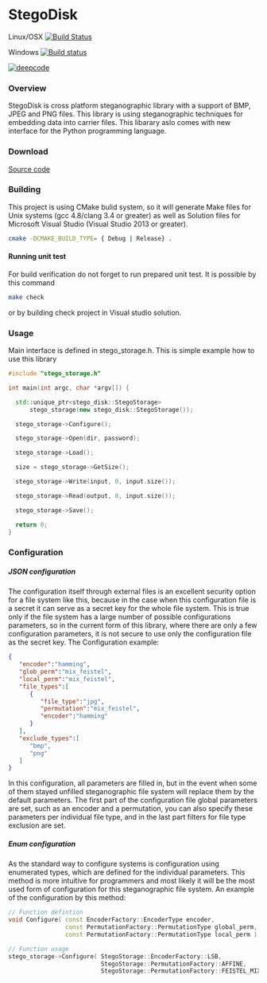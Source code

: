 # StegoDisk

Linux/OSX [![Build Status](https://travis-ci.com/MatusKysel/StegoDisk.svg?branch=master)](https://travis-ci.com/MatusKysel/StegoDisk)

Windows [![Build status](https://ci.appveyor.com/api/projects/status/0x4qk5yudw0o30m7?svg=true)](https://ci.appveyor.com/project/MatusKysel/stegodisk)

[![deepcode](https://www.deepcode.ai/api/gh/badge?key=eyJhbGciOiJIUzI1NiIsInR5cCI6IkpXVCJ9.eyJwbGF0Zm9ybTEiOiJnaCIsIm93bmVyMSI6Ik1hdHVzS3lzZWwiLCJyZXBvMSI6IlN0ZWdvRGlzayIsImluY2x1ZGVMaW50IjpmYWxzZSwiYXV0aG9ySWQiOjIxNzM0LCJpYXQiOjE2MDE1NTYyNDl9.4jQMcz0AJilnAU5D65QZ9Ozm3V6N2MGP0kDnPe0f4H8)](https://www.deepcode.ai/app/gh/MatusKysel/StegoDisk/_/dashboard?utm_content=gh%2FMatusKysel%2FStegoDisk)


### Overview
StegoDisk is cross platform steganographic library with a support of BMP, JPEG and PNG files. This library is using steganographic techniques for embedding data into carrier files. This libarary aslo comes with new interface for the Python programming language.

### Download
[Source code](https://github.com/MatusKysel/StegoDisk/releases/latest)

### Building
This project is using CMake bulid system, so it will generate Make files for Unix systems (gcc 4.8/clang 3.4 or greater) as well as Solution files for Microsoft Visual Studio (Visual Studio 2013 or greater).
```Bash
cmake -DCMAKE_BUILD_TYPE= { Debug | Release} .
```
#### Running unit test
For build verification do not forget to run prepared unit test. It is possible by this command
```Bash
make check
```
or by building check project in Visual studio solution.

### Usage
Main interface is defined in stego_storage.h. This is simple example how to use this library

```C++
#include "stego_storage.h"

int main(int argc, char *argv[]) {

  std::unique_ptr<stego_disk::StegoStorage>
      stego_storage(new stego_disk::StegoStorage());

  stego_storage->Configure();

  stego_storage->Open(dir, password);

  stego_storage->Load();

  size = stego_storage->GetSize();

  stego_storage->Write(input, 0, input.size());

  stego_storage->Read(output, 0, input.size());

  stego_storage->Save();

  return 0;
}
```
### Configuration
##### JSON configuration
The configuration itself through external files is an excellent security option for a file system like this, because in the case when this configuration file is a secret it can serve as a secret key for the whole file system. This is true only if the file system has a large number of possible configurations parameters, so in the current form of this library, where there are only a few configuration parameters, it is not secure to use only the configuration file as the secret key. The Configuration example:

```json
{
   "encoder":"hamming",
   "glob_perm":"mix_feistel",
   "local_perm":"mix_feistel",
   "file_types":[
      {
         "file_type":"jpg",
         "permutation":"mix_feistel",
         "encoder":"hamming"
      }
   ],
   "exclude_types":[
      "bmp",
      "png"
   ]
}
```

In this configuration, all parameters are filled in, but in the event when some of them stayed unfilled steganographic file system will replace them by the default parameters. The first part of the configuration file global parameters are set, such as an encoder and a permutation, you can also specify these parameters per individual file type, and in the last part filters for file type exclusion are set.

##### Enum configuration
As the standard way to configure systems is configuration using enumerated types, which are defined for the individual parameters.
This method is more intuitive for programmers and most likely it will be the most used form of configuration for this steganographic file system. An example of the configuration by this method:
```C++
// Function defintion
void Configure( const EncoderFactory::EncoderType encoder,
                const PermutationFactory::PermutationType global_perm,
                const PermutationFactory::PermutationType local_perm ) const ;

// Function usage
stego_storage->Configure( StegoStorage::EncoderFactory::LSB,
                          StegoStorage::PermutationFactory::AFFINE,
                          StegoStorage::PermutationFactory::FEISTEL_MIX );
```
